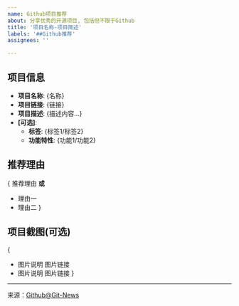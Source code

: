 ```yaml
---
name: Github项目推荐
about: 分享优秀的开源项目, 包括但不限于Github
title: '项目名称-项目简述'
labels: '##Github推荐'
assignees: ''

---
```



## 项目信息
 - **项目名称**: {名称}
 - **项目链接**: {链接}
 - **项目描述**:
	{描述内容...}
 - **[可选]**:
	- **标签**: {标签1/标签2}
	- **功能特性**: {功能1/功能2}

## 推荐理由
{ 
推荐理由
**或**
- 理由一
- 理由二
}

## 项目截图(可选)
{
- 图片说明
	图片链接
- 图片说明
	图片链接
}




[^_^]: # (请勿修改下面的内容, 感谢🙇‍🙇‍🙇‍!)
<!--
  Template: git_recommend
  Updated: 2020/01/05
-->
* * * * * * * * * * * * * * * * * * * * * * * * * * * * * * * *
来源：[Github@Git-News](https://github.com/Git-News)

